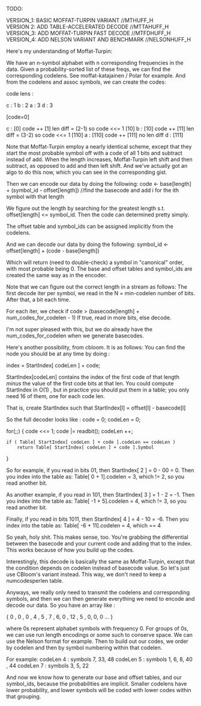 TODO:

VERSION_1: BASIC MOFFAT-TURPIN VARIANT          //MTHUFF_H    
VERSION 2: ADD TABLE-ACCELERATED DECODE         //MTTAHUFF_H    
VERSION_3: ADD MOFFAT-TURPIN FAST DECODE        //MTFDHUFF_H    
VERSION_4: ADD NELSON VARIANT AND BENCHMARK     //NELSONHUFF_H    

Here's my understanding of Moffat-Turpin:

We have an n-symbol alphabet with n corresponding frequencies in the data.  Given a probability-sorted list of these freqs, we can find the corresponding codelens.  See moffat-katajainen / Polar for example.  And from the codelens and assoc symbols, we can create
the codes:

code lens :

c : 1
b : 2
a : 3
d : 3

[code=0]

c : [0]
    code ++ [1]
    len diff = (2-1) so code <<= 1 [10]
b : [10]
    code ++ [11]
    len diff = (3-2) so code <<= 1 [110]
a : [110]
    code ++ [111]
    no len diff
d : [111]

Note that Moffat-Turpin employ a nearly identical scheme, except that they start the most probable symbol off with a code of all 1 bits and subtract instead of add.  When the length increases, Moffat-Turpin left shift and then subtract, as opposed to
add and then left shift.  And we've actually got an algo to do this now, which you can see in the corresponding gist.

Then we can encode our data by doing the following:
code <- base[length] + (symbol_id - offset[length])       //find the basecode and add i for the ith symbol with that length

We figure out the length by searching for the greatest length s.t. offset[length] <= symbol_id.  Then the code can determined pretty simply. 

The offset table and symbol_ids can be assigned implicitly from the codelens.

And we can decode our data by doing the following:
symbol_id <- offset[length] + (code - base[length])

Which will return (need to double-check) a symbol in "canonical" order, with most probable being 0.
The base and offset tables and symbol_ids are created the same way as in the encoder.

Note that we can figure out the correct length in a stream as follows:
The first decode iter per symbol, we read in the N = min-codelen number of bits.  After that, a bit each time.

For each iter, we check if code > (basecode[length] + num_codes_for_codelen - 1) 
If true, read in more bits, else decode.

I'm not super pleased with this, but we do already have the num_codes_for_codelen when we generate basecodes.

Here's another possibility, from cbloom.  It is as follows:
You can find the node you should be at any time by doing :

index = StartIndex[ codeLen ] + code;

StartIndex[codeLen] contains the index of the first code of that length *minus* the value of the first code bits at that len. You
could compute StartIndex in O(1) , but in practice you should put them in a table; you only need 16 of them, one for each code len.

That is, create StartIndex such that StartIndex[l] = offset[l] - basecode[l]

So the full decoder looks like :
code = 0;
codeLen = 0;

for(;;)
{
    code <<= 1;
    code |= readbit();
    codeLen ++;

    if ( Table[ StartIndex[ codeLen ] + code ].codeLen == codeLen )
        return Table[ StartIndex[ codeLen ] + code ].Symbol
}

So for example, if you read in bits 01, then StartIndex[ 2 ] = 0 - 00 = 0.  Then you index into the table as:
Table[ 0 + 1].codelen = 3, which != 2, so you read another bit.

As another example, if you read in 101, then StartIndex[ 3 ] = 1 - 2 = -1.  Then you index into the table as:
Table[ -1 + 5].codelen = 4, which != 3, so you read another bit.

Finally, if you read in bits 1011, then StartIndex[ 4 ] = 4 - 10 = -6.  Then you index into the table as:
Table[ -6 + 11].codelen = 4, which == 4

So yeah, holy shit.  This makes sense, too.  You're grabbing the differential between the basecode and your current code
and adding that to the index.  This works because of how you build up the codes.

Interestingly, this decode is basically the same as Moffat-Turpin, except that the condition depends on codelen
instead of basecode value.  So let's just use CBloom's variant instead. This way, we don't need to keep a numcodesperlen table. 

Anyways, we really only need to transmit the codelens and corresponding symbols, and then we can then generate everything we need
to encode and decode our data.  So you have an array like :

{ 0 , 0 , 0 , 4 , 5 , 7 , 6, 0 , 12 , 5 , 0, 0, 0 ... }

where 0s represent alphabet symbols with frequency 0.  For groups of 0s, we can use run length encodings or 
some such to conserve space.  We can use the Nelson format for example.  Then to build out our codes, we order by 
codelen and then by symbol numbering within that codelen.

For example:
codeLen 4 : symbols 7, 33, 48
codeLen 5 : symbols 1, 6, 8, 40 , 44
codeLen 7 : symbols 3, 5, 22

And now we know how to generate our base and offset tables, and our symbol_ids, because the probabilities are implicit. 
Smaller codelens have lower probability, and lower symbols will be coded with lower codes within that grouping.  

